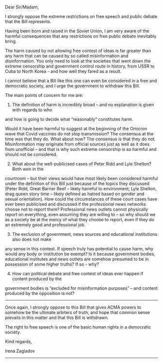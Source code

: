 Dear Sir/Madam,

I strongly oppose the extreme restrictions on free speech and public debate that the Bill
represents.

Having been born and raised in the Soviet Union, I am very aware of the harmful
consequences that any restrictions on free public debate inevitably bring.

The harm caused by not allowing free contest of ideas is far greater than any harm that can
be caused by so called misinformation and disinformation. You only need to look at the
societies that went down the extreme censorship and government control route in history,
from USSR to Cuba to North Korea - and how well they fared as a result.

I cannot believe that a Bill like this one can even be considered in a free and democratic
society, and I urge the government to withdraw this Bill.

The main points of concern for me are:

1) The definition of harm is incredibly broad – and no explanation is given with regards to who

and how is going to decide what “reasonably” constitutes harm.

Would it have been harmful to suggest at the beginning of the Omicron wave that Covid
vaccines do not stop transmission? The consensus at the time was that they do. What about
now? The consensus is that they do not. Misinformation may originate from official sources
just as well as it does from unofficial – and that is why such extreme censorship is so harmful
and should not be considered.

2) What about the well-publicised cases of Peter Ridd and Lyle Shelton? Both won in the

courtroom – but their views would have most likely been considered harmful under the
definition of this Bill just because of the topics they discussed (Peter Ridd, Great Barrier Reef
– likely harmful to environment; Lyle Shelton, drag queen story time – likely defined as
hatred based on gender and sexual orientation). How could the circumstances of these court
cases have ever been publicised and discussed if the professional news networks choose not
to report them? Professional news outlets cannot physically report on everything, even
assuming they are willing to – so why should we as a society be at the mercy of what they
choose to report, even if they do an extremely good and professional job.

3) The exclusion of government, news sources and educational institutions also does not make

any sense in this context. If speech truly has potential to cause harm, why would any body or
institution be exempt? Is it because government bodies, educational institutes and news
outlets are somehow presumed to be in possession of some higher truths? If so - why?

4) How can political debate and free contest of ideas ever happen if content produced by the

government bodies is “excluded for misinformation purposes” – and content produced by
the opposition is not?


-----

Once again, I strongly oppose to this Bill that gives ACMA powers to somehow be the
ultimate arbiters of truth, and hope that common sense prevails in this matter and that this
Bill is withdrawn.

The right to free speech is one of the basic human rights in a democratic society.

Kind regards,

Irena Zagladov


-----

